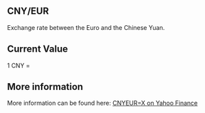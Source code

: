 ## CNY/EUR

Exchange rate between the Euro and the Chinese Yuan.

## Current Value

1 CNY = <Topic topic="finance/stock-exchange/currency/CNY/EUR" decimals="3" unit="EUR"/>

## More information

More information can be found here: [CNYEUR=X on Yahoo Finance](https://finance.yahoo.com/quote/CNYEUR=X/)
